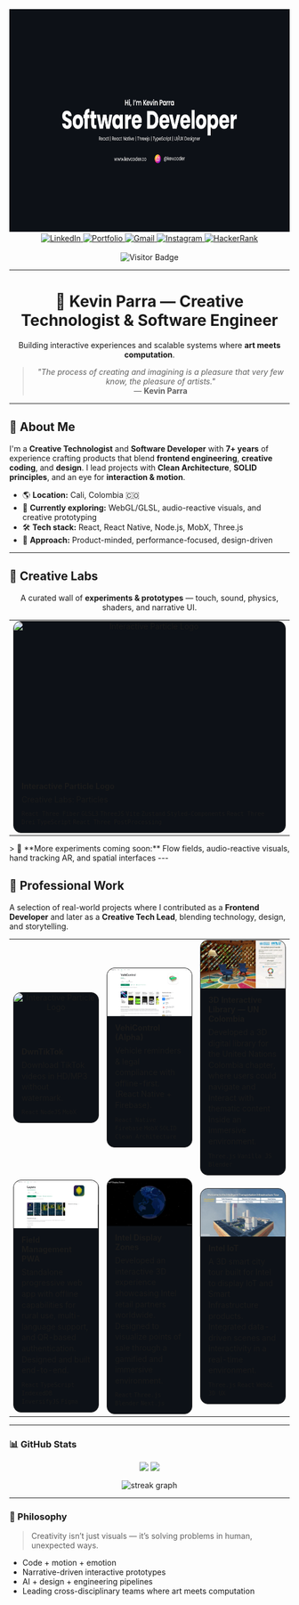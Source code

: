 <div align="center">
  <img height="400" src="./images/banner_github.png" alt="KevCoder Banner" />
</div>

<div align="center">
  <a href="https://www.linkedin.com/in/kmp535/" target="_blank">
    <img src="https://img.shields.io/static/v1?message=LinkedIn&logo=linkedin&label=&color=0077B5&logoColor=white&style=for-the-badge" height="28" alt="LinkedIn"/>
  </a>
  <a href="https://links.kevcoder.co/" target="_blank">
    <img src="https://img.shields.io/static/v1?message=Portfolio&logo=vercel&label=&color=000000&logoColor=white&style=for-the-badge" height="28" alt="Portfolio"/>
  </a>
  <a href="mailto:kevinparra535@gmail.com" target="_blank">
    <img src="https://img.shields.io/static/v1?message=Gmail&logo=gmail&label=&color=D14836&logoColor=white&style=for-the-badge" height="28" alt="Gmail"/>
  </a>
  <a href="https://www.instagram.com/kev.coder/" target="_blank">
    <img src="https://img.shields.io/static/v1?message=Instagram&logo=instagram&label=&color=E4405F&logoColor=white&style=for-the-badge" height="28" alt="Instagram"/>
  </a>
  <a href="https://www.hackerrank.com/profile/kevinparra535" target="_blank">
    <img src="https://img.shields.io/static/v1?message=HackerRank&logo=hackerrank&label=&color=2EC866&logoColor=white&style=for-the-badge" height="28" alt="HackerRank"/>
  </a>
</div>

<br/>

<div align="center">
  <img src="https://visitor-badge.laobi.icu/badge?page_id=Kevinparra535.Kevinparra535" alt="Visitor Badge"/>
</div>

---

<h1 align="center">🎨 Kevin Parra — Creative Technologist & Software Engineer</h1>
<p align="center">
  Building interactive experiences and scalable systems where <b>art meets computation</b>.
</p>

<blockquote align="center">
  <i>"The process of creating and imagining is a pleasure that very few know, the pleasure of artists."</i><br/>
  — <b>Kevin Parra</b>
</blockquote>

---

## 🧭 About Me

I'm a **Creative Technologist** and **Software Developer** with **7+ years** of experience crafting products that blend **frontend engineering**, **creative coding**, and **design**. I lead projects with **Clean Architecture**, **SOLID principles**, and an eye for **interaction & motion**.

- 🌎 **Location:** Cali, Colombia 🇨🇴
- 🔬 **Currently exploring:** WebGL/GLSL, audio-reactive visuals, and creative prototyping
- 🛠️ **Tech stack:** React, React Native, Node.js, MobX, Three.js
- 🧠 **Approach:** Product-minded, performance-focused, design-driven

---

<!-- CREATIVE LABS (HTML TABLE GRID SIN CSS) -->

## 🧪 Creative Labs

<p align="center">A curated wall of <b>experiments & prototypes</b> — touch, sound, physics, shaders, and narrative UI.</p>

<table align="center">
  <tr>
    <td align="center" width="33%">
      <a class="lab-card" href="https://github.com/Kevinparra535/creativedev.particles" target="_blank" style="text-decoration:none; border:1px solid #2d2d2d; border-radius:14px; overflow:hidden; display:flex; flex-direction:column; background:#0d1117;">
      <img src="/images/labs_particles.gif" alt="Interactive Particle Logo" style="width:100%; aspect-ratio:16/9; object-fit:cover;">
      <div style="padding:12px 14px; text-align:left;">
        <h4 style="margin:0 0 6px 0;">Interactive Particle Logo</h4>
        <p style="margin:0 0 8px 0; font-size:14px; line-height:1.4;">
          Creative Labs: Particles
        </p>
        <p style="margin:0; font-size:12px;">
          <code>React Three Fiber</code> <code>GLSL3</code> <code>ThreeJS</code>
          <code>Vite</code> <code>Zustand</code> <code>Styled-Components</code> <code>React Three Drei</code> <code>TypeScript</code> <code>React Three PostProcessing</code>
        </p>
      </div>
    </a>
    </td>
    <!-- <td align="center" width="33%">
      <a href="https://github.com/Kevinparra535/flow-fields" target="_blank">
        <img src="./labs/flow_fields.gif" alt="Flow Fields" width="100%" />
        <br/>
        <b>Flow Fields</b>
      </a>
      <br/>
      <sub>Arte generativo con ruido de Perlin y dinámica de trayectorias.</sub>
      <br/>
      <sub><code>p5.js</code> <code>TypeScript</code></sub>
    </td> -->
    <!-- <td align="center" width="33%">
      <a href="https://github.com/Kevinparra535/audio-reactive-sphere" target="_blank">
        <img src="./labs/3d_audio_reactive.gif" alt="Audio Reactive 3D Sphere" width="100%" />
        <br/>
        <b>Audio Reactive 3D Sphere</b>
      </a>
      <br/>
      <sub>Deformación de malla y emisión de partículas según amplitud.</sub>
      <br/>
      <sub><code>Three.js</code> <code>Web Audio API</code></sub>
    </td> -->

  </tr>
  <!-- <tr>
    <td align="center" width="33%">
      <a href="https://github.com/Kevinparra535/light-lab" target="_blank">
        <img src="./labs/light_lab.gif" alt="Light Simulation Lab" width="100%" />
        <br/>
        <b>Light Simulation Lab</b>
      </a>
      <br/>
      <sub>Reflexiones en tiempo real y difusión de luz en WebGL.</sub>
      <br/>
      <sub><code>R3F</code> <code>Shaders</code></sub>
    </td>
    <td align="center" width="33%">
      <a href="https://github.com/Kevinparra535/hand-tracking-ar" target="_blank">
        <img src="./labs/hand_tracking.gif" alt="Hand Tracking AR" width="100%" />
        <br/>
        <b>Hand Tracking AR</b>
      </a>
      <br/>
      <sub>Interacción AR web con seguimiento de manos.</sub>
      <br/>
      <sub><code>MediaPipe</code> <code>React</code></sub>
    </td>
    <td align="center" width="33%">
      <a href="https://github.com/Kevinparra535" target="_blank">
        <img src="./labs/coming_soon.png" alt="Coming Soon" width="100%" />
        <br/>
        <b>Coming Soon</b>
      </a>
      <br/>
      <sub>Spatial interfaces, AI-driven visuals & motion-driven UI.</sub>
      <br/>
      <sub><code>WebGL</code> <code>AI</code> <code>UX</code></sub>
    </td>
  </tr> -->
</table>
> 🚧 **More experiments coming soon:** Flow fields, audio-reactive visuals, hand tracking AR, and spatial interfaces
---

## 💼 Professional Work

A selection of real-world projects where I contributed as a <b>Frontend Developer</b> and later as a <b>Creative Tech Lead</b>, blending technology, design, and storytelling.

<table align="center">
  <tr>
    <td align="center" width="33%">
      <a class="lab-card" href="https://dwntiktok.com" target="_blank" style="text-decoration:none; border:1px solid #2d2d2d; border-radius:14px; overflow:hidden; display:flex; flex-direction:column; background:#0d1117;">
        <img src="/images/professional_dwntiktok.gif" alt="Interactive Particle Logo" style="width:100%; aspect-ratio:16/9; object-fit:cover;">
        <div style="padding:12px 14px; text-align:left;">
          <h4 style="margin:0 0 6px 0;">DwnTikTok</h4>
          <p style="margin:0 0 8px 0; font-size:14px; line-height:1.4;">
            Download TikTok videos in HD/MP3 without watermark.
          </p>
          <p style="margin:0; font-size:12px;">
            <code>React</code> <code>NodeJS</code> <code>MobX</code>
          </p>
        </div>
      </a>
    </td>
    <td align="center" width="33%">
      <a class="lab-card" href="https://play.google.com/store/apps/details?id=com.ensayo.vehicles.app" target="_blank" style="text-decoration:none; border:1px solid #2d2d2d; border-radius:14px; overflow:hidden; display:flex; flex-direction:column; background:#0d1117;">
        <img src="/images/professional_vehicontrol.png" alt="Interactive Particle Logo" style="width:100%; aspect-ratio:16/9; object-fit:cover;">
        <div style="padding:12px 14px; text-align:left;">
          <h4 style="margin:0 0 6px 0;">VehiControl (Alpha)</h4>
          <p style="margin:0 0 8px 0; font-size:14px; line-height:1.4;">
            Vehicle reminders & legal compliance with offline-first. (React Native + Firebase).
          </p>
          <p style="margin:0; font-size:12px;">
            <code>React Native</code> <code>Firebase</code> <code>MobX</code> <code>SOLID</code> <code>Clean Architecture</code>
          </p>
        </div>
      </a>
    </td>
    <td align="center" width="33%">
      <a class="lab-card" href="https://dwntiktok.com" target="_blank" style="text-decoration:none; border:1px solid #2d2d2d; border-radius:14px; overflow:hidden; display:flex; flex-direction:column; background:#0d1117;">
        <img src="/images/professional_un.jpeg" alt="Interactive Particle Logo" style="width:100%; aspect-ratio:16/9; object-fit:cover;">
        <div style="padding:12px 14px; text-align:left;">
          <h4 style="margin:0 0 6px 0;">3D Interactive Library — UN Colombia</h4>
          <p style="margin:0 0 8px 0; font-size:14px; line-height:1.4;">
            Developed a 3D digital library for the United Nations Colombia chapter, where users could navigate and interact with thematic content inside an immersive environment.
          </p>
          <p style="margin:0; font-size:12px;">
            <code>Three.js</code> <code>Vanilla JS</code> <code>Blender</code>
          </p>
        </div>
      </a>
    </td>
  </tr>
  <tr>
    <td align="center" width="33%">
      <a class="lab-card" href="https://www.linkedin.com/in/kmp535/" target="_blank" style="text-decoration:none; border:1px solid #2d2d2d; border-radius:14px; overflow:hidden; display:flex; flex-direction:column; background:#0d1117;">
        <img src="/images/professional_layers.png" alt="Interactive Particle Logo" style="width:100%; aspect-ratio:16/9; object-fit:cover;">
        <div style="padding:12px 14px; text-align:left;">
          <h4 style="margin:0 0 6px 0;">Field Management PWA</h4>
          <p style="margin:0 0 8px 0; font-size:14px; line-height:1.4;">
            Standalone progressive web app with offline capabilities for rural use, multi-language support, and QR-based authentication. Designed and built end-to-end.
          </p>
                    <p style="margin:0; font-size:12px;">
            <code>React</code> <code>TypeScript</code> <code>IndexedDB</code> <code>InversifyJS</code> <code>Figma</code>
          </p>
        </div>
      </a>
    </td>
    <td align="center" width="33%">
      <a class="lab-card" href="https://www.linkedin.com/in/kmp535/" target="_blank" style="text-decoration:none; border:1px solid #2d2d2d; border-radius:14px; overflow:hidden; display:flex; flex-direction:column; background:#0d1117;">
        <img src="/images/professional_intel.jpeg" alt="Interactive Particle Logo" style="width:100%; aspect-ratio:16/9; object-fit:cover;">
        <div style="padding:12px 14px; text-align:left;">
          <h4 style="margin:0 0 6px 0;">Intel Display Zones</h4>
          <p style="margin:0 0 8px 0; font-size:14px; line-height:1.4;">
Developed an interactive 3D experience showcasing Intel retail partners worldwide. Designed to visualize points of sale through a gamified and immersive environment.
          </p>
                    <p style="margin:0; font-size:12px;">
          <code>React</code> <code>Three.js</code> <code>Blender</code> <code>Next.js</code>
          </p>
        </div>
      </a>
    </td>
        <td align="center" width="33%">
      <a class="lab-card" href="https://www.linkedin.com/in/kmp535/" target="_blank" style="text-decoration:none; border:1px solid #2d2d2d; border-radius:14px; overflow:hidden; display:flex; flex-direction:column; background:#0d1117;">
        <img src="/images/professional_iot.jpeg" alt="Interactive Particle Logo" style="width:100%; aspect-ratio:16/9; object-fit:cover;">
        <div style="padding:12px 14px; text-align:left;">
          <h4 style="margin:0 0 6px 0;">Intel IoT</h4>
          <p style="margin:0 0 8px 0; font-size:14px; line-height:1.4;">
             A 3D smart city tour built for Intel to display IoT and Smart Infrastructure products. Integrated data-driven scenes and interactivity in a real-time environment.
          </p>
          <p style="margin:0; font-size:12px;">
            <code>Three.js</code> <code>React</code> <code>WebGL</code> <code>3D UX</code>
          </p>
        </div>
      </a>
    </td>
  </tr>
</table>

---

### 📊 GitHub Stats

<p align="center">
  <img src="https://github-readme-stats.vercel.app/api?username=Kevinparra535&show_icons=true&theme=vision-friendly-dark" height="150"/>
  <img src="https://github-readme-stats.vercel.app/api/top-langs/?username=Kevinparra535&layout=compact&theme=vision-friendly-dark" height="150"/>
</p>

<p align="center">
  <img src="https://streak-stats.demolab.com?user=Kevinparra535&locale=en&mode=daily&theme=vision-friendly-dark" height="220" alt="streak graph" />
</p>

---

### 💬 Philosophy

> Creativity isn’t just visuals — it’s solving problems in human, unexpected ways.

- Code + motion + emotion
- Narrative-driven interactive prototypes
- AI + design + engineering pipelines
- Leading cross-disciplinary teams where art meets computation
